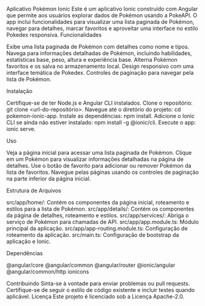 Aplicativo Pokémon Ionic
Este é um aplicativo Ionic construído com Angular que permite aos usuários explorar dados de Pokémon usando a PokeAPI. O app inclui funcionalidades para visualizar uma lista paginada de Pokémon, navegar para detalhes, marcar favoritos e aproveitar uma interface no estilo Pokedex responsiva.
Funcionalidades

Exibe uma lista paginada de Pokémon com detalhes como nome e tipos.
Navega para informações detalhadas de Pokémon, incluindo habilidades, estatísticas base, peso, altura e experiência base.
Alterna Pokémon favoritos e os salva no armazenamento local.
Design responsivo com uma interface temática de Pokedex.
Controles de paginação para navegar pela lista de Pokémon.

Instalação

Certifique-se de ter Node.js e Angular CLI instalados.
Clone o repositório: git clone <url-do-repositório>.
Navegue até o diretório do projeto: cd pokemon-ionic-app.
Instale as dependências: npm install.
Adicione o Ionic CLI se ainda não estiver instalado: npm install -g @ionic/cli.
Execute o app: ionic serve.

Uso

Veja a página inicial para acessar uma lista paginada de Pokémon.
Clique em um Pokémon para visualizar informações detalhadas na página de detalhes.
Use o botão de favorito para adicionar ou remover Pokémon da lista de favoritos.
Navegue pelas páginas usando os controles de paginação na parte inferior da página inicial.

Estrutura de Arquivos

src/app/home/: Contém os componentes da página inicial, roteamento e estilos para a lista de Pokémon.
src/app/details/: Contém os componentes da página de detalhes, roteamento e estilos.
src/app/services/: Abriga o serviço de Pokémon para chamadas de API.
src/app/app.module.ts: Módulo principal da aplicação.
src/app/app-routing.module.ts: Configuração de roteamento da aplicação.
src/main.ts: Configuração de bootstrap da aplicação e Ionic.

Dependências

@angular/core
@angular/common
@angular/router
@ionic/angular
@angular/common/http
ionicons

Contribuindo
Sinta-se à vontade para enviar problemas ou pull requests. Certifique-se de seguir o estilo de código existente e incluir testes quando aplicável.
Licença
Este projeto é licenciado sob a Licença Apache-2.0.
